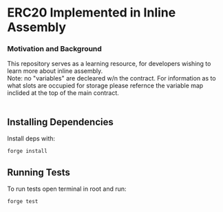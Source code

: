 <h1>ERC20 Implemented in Inline Assembly</h1>

<h3>Motivation and Background</h3>
This repository serves as a learning resource, for developers wishing to learn more about inline assembly.

<br>
Note: no "variables" are decleared w/n the contract. For information as to what slots are occupied for storage please refernce the variable map inclided at the top of the main contract.
<br></br>

<h2>Installing Dependencies</h2>
Install deps with:

```
forge install
```


<h2>Running Tests</h2>
To run tests open terminal in root and run:

```
forge test
```